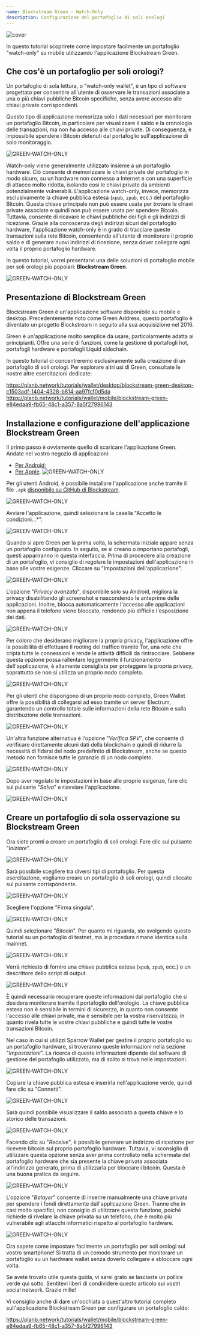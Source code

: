 ```yaml
---
name: Blockstream Green - Watch-Only
description: Configurazione del portafoglio di soli orologi
---
```

![cover](assets/cover.webp)

In questo tutorial scoprirete come impostare facilmente un portafoglio "watch-only" su mobile utilizzando l'applicazione Blockstream Green.

## Che cos'è un portafoglio per soli orologi?

Un portafoglio di sola lettura, o "watch-only wallet", è un tipo di software progettato per consentire all'utente di osservare le transazioni associate a una o più chiavi pubbliche Bitcoin specifiche, senza avere accesso alle chiavi private corrispondenti.

Questo tipo di applicazione memorizza solo i dati necessari per monitorare un portafoglio Bitcoin, in particolare per visualizzare il saldo e la cronologia delle transazioni, ma non ha accesso alle chiavi private. Di conseguenza, è impossibile spendere i Bitcoin detenuti dal portafoglio sull'applicazione di solo monitoraggio.

![GREEN-WATCH-ONLY](assets/fr/01.webp)

Watch-only viene generalmente utilizzato insieme a un portafoglio hardware. Ciò consente di memorizzare le chiavi private del portafoglio in modo sicuro, su un hardware non connesso a Internet e con una superficie di attacco molto ridotta, isolando così le chiavi private da ambienti potenzialmente vulnerabili. L'applicazione watch-only, invece, memorizza esclusivamente la chiave pubblica estesa (`xpub`, `zpub`, ecc.) del portafoglio Bitcoin. Questa chiave principale non può essere usata per trovare le chiavi private associate e quindi non può essere usata per spendere Bitcoin. Tuttavia, consente di ricavare le chiavi pubbliche dei figli e gli indirizzi di ricezione. Grazie alla conoscenza degli indirizzi sicuri del portafoglio hardware, l'applicazione watch-only è in grado di tracciare queste transazioni sulla rete Bitcoin, consentendo all'utente di monitorare il proprio saldo e di generare nuovi indirizzi di ricezione, senza dover collegare ogni volta il proprio portafoglio hardware.

In questo tutorial, vorrei presentarvi una delle soluzioni di portafoglio mobile per soli orologi più popolari: **Blockstream Green**.

![GREEN-WATCH-ONLY](assets/fr/02.webp)

## Presentazione di Blockstream Green

Blockstream Green è un'applicazione software disponibile su mobile e desktop. Precedentemente noto come Green Address, questo portafoglio è diventato un progetto Blockstream in seguito alla sua acquisizione nel 2016.

Green è un'applicazione molto semplice da usare, particolarmente adatta ai principianti. Offre una serie di funzioni, come la gestione di portafogli hot, portafogli hardware e portafogli Liquid sidechain.

In questo tutorial ci concentreremo esclusivamente sulla creazione di un portafoglio di soli orologi. Per esplorare altri usi di Green, consultate le nostre altre esercitazioni dedicate:

https://planb.network/tutorials/wallet/desktop/blockstream-green-desktop-c1503adf-1404-4328-b814-aa97fcf0d5da
https://planb.network/tutorials/wallet/mobile/blockstream-green-e84edaa9-fb65-48c1-a357-8a5f27996143
## Installazione e configurazione dell'applicazione Blockstream Green

Il primo passo è ovviamente quello di scaricare l'applicazione Green. Andate nel vostro negozio di applicazioni:

- [Per Android](https://play.google.com/store/apps/details?id=com.greenaddress.greenbits_android_wallet);
- [Per Apple](https://apps.apple.com/us/app/green-bitcoin-wallet/id1402243590).
![GREEN-WATCH-ONLY](assets/fr/03.webp)

Per gli utenti Android, è possibile installare l'applicazione anche tramite il file `.apk` [disponibile su GitHub di Blockstream](https://github.com/Blockstream/green_android/releases).

![GREEN-WATCH-ONLY](assets/fr/04.webp)

Avviare l'applicazione, quindi selezionare la casella "Accetto le condizioni...*".

![GREEN-WATCH-ONLY](assets/fr/05.webp)

Quando si apre Green per la prima volta, la schermata iniziale appare senza un portafoglio configurato. In seguito, se si creano o importano portafogli, questi appariranno in questa interfaccia. Prima di procedere alla creazione di un portafoglio, vi consiglio di regolare le impostazioni dell'applicazione in base alle vostre esigenze. Cliccare su "Impostazioni dell'applicazione".

![GREEN-WATCH-ONLY](assets/fr/06.webp)

L'opzione "*Privacy avanzata*", disponibile solo su Android, migliora la privacy disabilitando gli screenshot e nascondendo le anteprime delle applicazioni. Inoltre, blocca automaticamente l'accesso alle applicazioni non appena il telefono viene bloccato, rendendo più difficile l'esposizione dei dati.

![GREEN-WATCH-ONLY](assets/fr/07.webp)

Per coloro che desiderano migliorare la propria privacy, l'applicazione offre la possibilità di effettuare il rooting del traffico tramite Tor, una rete che cripta tutte le connessioni e rende le attività difficili da rintracciare. Sebbene questa opzione possa rallentare leggermente il funzionamento dell'applicazione, è altamente consigliata per proteggere la propria privacy, soprattutto se non si utilizza un proprio nodo completo.

![GREEN-WATCH-ONLY](assets/fr/08.webp)

Per gli utenti che dispongono di un proprio nodo completo, Green Wallet offre la possibilità di collegarsi ad esso tramite un server Electrum, garantendo un controllo totale sulle informazioni della rete Bitcoin e sulla distribuzione delle transazioni.

![GREEN-WATCH-ONLY](assets/fr/09.webp)

Un'altra funzione alternativa è l'opzione "*Verifica SPV*", che consente di verificare direttamente alcuni dati della blockchain e quindi di ridurre la necessità di fidarsi del nodo predefinito di Blockstream, anche se questo metodo non fornisce tutte le garanzie di un nodo completo.

![GREEN-WATCH-ONLY](assets/fr/10.webp)

Dopo aver regolato le impostazioni in base alle proprie esigenze, fare clic sul pulsante "*Salva*" e riavviare l'applicazione.

![GREEN-WATCH-ONLY](assets/fr/11.webp)

## Creare un portafoglio di sola osservazione su Blockstream Green

Ora siete pronti a creare un portafoglio di soli orologi. Fare clic sul pulsante "*Iniziare*".

![GREEN-WATCH-ONLY](assets/fr/12.webp)

Sarà possibile scegliere tra diversi tipi di portafoglio. Per questa esercitazione, vogliamo creare un portafoglio di soli orologi, quindi cliccate sul pulsante corrispondente.

![GREEN-WATCH-ONLY](assets/fr/13.webp)

Scegliere l'opzione "Firma singola".

![GREEN-WATCH-ONLY](assets/fr/14.webp)

Quindi selezionare "*Bitcoin*". Per quanto mi riguarda, sto svolgendo questo tutorial su un portafoglio di testnet, ma la procedura rimane identica sulla mainnet.

![GREEN-WATCH-ONLY](assets/fr/15.webp)

Verrà richiesto di fornire una chiave pubblica estesa (`xpub`, `zpub`, ecc.) o un descrittore dello script di output.

![GREEN-WATCH-ONLY](assets/fr/16.webp)

È quindi necessario recuperare queste informazioni dal portafoglio che si desidera monitorare tramite il portafoglio dell'orologio. La chiave pubblica estesa non è sensibile in termini di sicurezza, in quanto non consente l'accesso alle chiavi private, ma è sensibile per la vostra riservatezza, in quanto rivela tutte le vostre chiavi pubbliche e quindi tutte le vostre transazioni Bitcoin.

Nel caso in cui si utilizzi Sparrow Wallet per gestire il proprio portafoglio su un portafoglio hardware, si troveranno queste informazioni nella sezione "*Impostazioni*". La ricerca di queste informazioni dipende dal software di gestione del portafoglio utilizzato, ma di solito si trova nelle impostazioni.

![GREEN-WATCH-ONLY](assets/fr/17.webp)

Copiare la chiave pubblica estesa e inserirla nell'applicazione verde, quindi fare clic su "Connetti".

![GREEN-WATCH-ONLY](assets/fr/18.webp)

Sarà quindi possibile visualizzare il saldo associato a questa chiave e lo storico delle transazioni.

![GREEN-WATCH-ONLY](assets/fr/19.webp)

Facendo clic su "*Receive*", è possibile generare un indirizzo di ricezione per ricevere bitcoin sul proprio portafoglio hardware. Tuttavia, vi sconsiglio di utilizzare questa opzione senza aver prima controllato nella schermata del portafoglio hardware che sia presente la chiave privata associata all'indirizzo generato, prima di utilizzarla per bloccare i bitcoin. Questa è una buona pratica da seguire.

![GREEN-WATCH-ONLY](assets/fr/20.webp)

L'opzione "*Balayer*" consente di inserire manualmente una chiave privata per spendere i fondi direttamente dall'applicazione Green. Tranne che in casi molto specifici, non consiglio di utilizzare questa funzione, poiché richiede di rivelare la chiave privata su un telefono, che è molto più vulnerabile agli attacchi informatici rispetto al portafoglio hardware.

![GREEN-WATCH-ONLY](assets/fr/21.webp)

Ora sapete come impostare facilmente un portafoglio per soli orologi sul vostro smartphone! Si tratta di un comodo strumento per monitorare un portafoglio su un hardware wallet senza doverlo collegare e sbloccare ogni volta.

Se avete trovato utile questa guida, vi sarei grato se lasciaste un pollice verde qui sotto. Sentitevi liberi di condividere questo articolo sui vostri social network. Grazie mille!

Vi consiglio anche di dare un'occhiata a quest'altro tutorial completo sull'applicazione Blockstream Green per configurare un portafoglio caldo:

https://planb.network/tutorials/wallet/mobile/blockstream-green-e84edaa9-fb65-48c1-a357-8a5f27996143